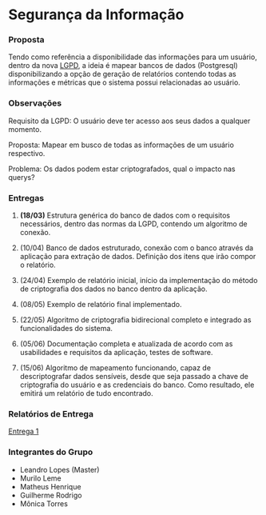 # Segurança da Informação


### Proposta

Tendo como referência a disponibilidade das informações para um usuário, dentro da nova [LGPD](http://www.planalto.gov.br/ccivil_03/_ato2015-2018/2018/lei/L13709.htm), a ideia é mapear bancos de dados (Postgresql) disponibilizando a opção de geração de relatórios contendo todas as informações e métricas que o sistema possui relacionadas ao usuário.

### Observações

Requisito da LGPD: O usuário deve ter acesso aos seus dados a qualquer momento.

Proposta: Mapear em busco de todas as informações de um usuário respectivo.

Problema: Os dados podem estar criptografados, qual o impacto nas querys?

### Entregas

1. <b>(18/03)</b> Estrutura genérica do banco de dados com o requisitos necessários,
dentro das normas da LGPD, contendo um algoritmo de conexão.

2. (10/04) Banco de dados estruturado, conexão com o banco através da aplicação para extração de dados.
Definição dos itens que irão compor o relatório.

3. (24/04) Exemplo de relatório inicial, início da implementação do método de criptografia dos dados no banco
dentro da aplicação.

4. (08/05) Exemplo de relatório final implementado.

5. (22/05) Algoritmo de criptografia bidirecional completo e integrado as funcionalidades do sistema.

6. (05/06) Documentação completa e atualizada de acordo com as usabilidades e requisitos da aplicação, testes de software.

7. (15/06) Algoritmo de mapeamento funcionando, capaz de descriptografar dados
sensíveis, desde que seja passado a chave de criptografia do usuário e as credenciais
do banco. Como resultado, ele emitirá um relatório de tudo encontrado.

### Relatórios de Entrega

[Entrega 1](https://github.com/LLBueno/seguranca-informacao/blob/master/docs/1entrega.md)

### Integrantes do Grupo

* Leandro Lopes (Master)
* Murilo Leme
* Matheus Henrique
* Guilherme Rodrigo
* Mônica Torres
